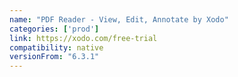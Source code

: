 ```yaml
---
name: "PDF Reader - View, Edit, Annotate by Xodo"
categories: ['prod']
link: https://xodo.com/free-trial
compatibility: native
versionFrom: "6.3.1"
---
```


